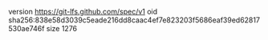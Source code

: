 version https://git-lfs.github.com/spec/v1
oid sha256:838e58d3039c5eade216dd8caac4ef7e823203f5686eaf39ed62817530ae746f
size 1276
